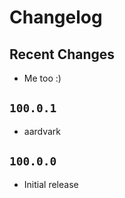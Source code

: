 # Changelog

## Recent Changes

- Me too :)

## `100.0.1`

- aardvark

## `100.0.0`

- Initial release
